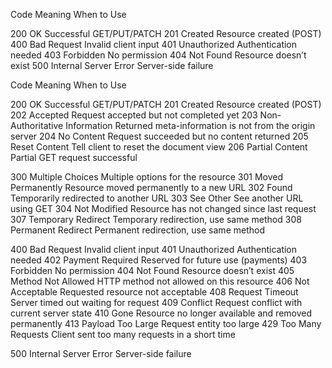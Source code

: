 Code    Meaning                            When to Use

200     OK                                 Successful GET/PUT/PATCH
201     Created                            Resource created (POST)
400     Bad Request                        Invalid client input
401     Unauthorized                       Authentication needed
403     Forbidden                          No permission
404     Not Found                          Resource doesn’t exist
500     Internal Server Error              Server-side failure



<!-- other -->

Code    Meaning                            When to Use

200     OK                                 Successful GET/PUT/PATCH
201     Created                            Resource created (POST)
202     Accepted                           Request accepted but not completed yet
203     Non-Authoritative Information      Returned meta-information is not from the origin server
204     No Content                         Request succeeded but no content returned
205     Reset Content                      Tell client to reset the document view
206     Partial Content                    Partial GET request successful

300     Multiple Choices                   Multiple options for the resource
301     Moved Permanently                  Resource moved permanently to a new URL
302     Found                              Temporarily redirected to another URL
303     See Other                          See another URL using GET
304     Not Modified                       Resource has not changed since last request
307     Temporary Redirect                 Temporary redirection, use same method
308     Permanent Redirect                 Permanent redirection, use same method

400     Bad Request                        Invalid client input
401     Unauthorized                       Authentication needed
402     Payment Required                   Reserved for future use (payments)
403     Forbidden                          No permission
404     Not Found                          Resource doesn’t exist
405     Method Not Allowed                 HTTP method not allowed on this resource
406     Not Acceptable                     Requested resource not acceptable
408     Request Timeout                    Server timed out waiting for request
409     Conflict                           Request conflict with current server state
410     Gone                               Resource no longer available and removed permanently
413     Payload Too Large                  Request entity too large
429     Too Many Requests                  Client sent too many requests in a short time

500     Internal Server Error              Server-side failure
